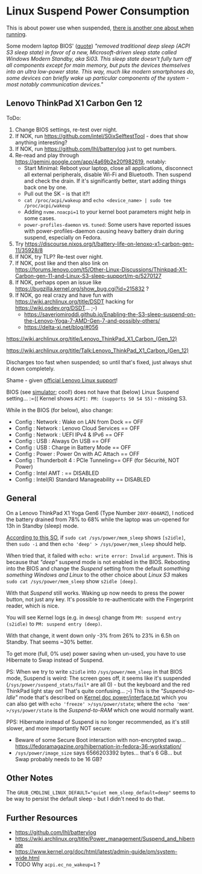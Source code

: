 # Linux Suspend Power Consumption

This is about power use when suspended, [there is another one about when running](power.md).

Some modern laptop BIOS' ([quote](https://delta-xi.net/blog/#056)) _"removed traditional deep sleep (ACPI S3 sleep state) in favor of a new, Microsoft-driven sleep state called Windows Modern Standby, aka Si03. This sleep state doesn't fully turn off all components except for main memory, but puts the devices themselves into an ultra low-power state. This way, much like modern smartphones do, some devices can briefly wake up particular components of the system - most notably communication devices."_

## Lenovo ThinkPad X1 Carbon Gen 12

ToDo:
1. Change BIOS settings, re-test over night.
1. If NOK, run https://github.com/intel/S0ixSelftestTool - does that show anything interesting?
1. If NOK, run https://github.com/lhl/batterylog just to get numbers.
1. Re-read and play through https://gemini.google.com/app/4a69b2e20f982619, notably:
   - Start Minimal: Reboot your laptop, close all applications, disconnect all external peripherals, disable Wi-Fi and Bluetooth. Then suspend and check the drain. If it's significantly better, start adding things back one by one.
   - Pull out the SK - is that it?!
   - `cat /proc/acpi/wakeup` and `echo <device_name> | sudo tee /proc/acpi/wakeup`
   - Adding `nvme.noacpi=1` to your kernel boot parameters might help in some cases.
   - `power-profiles-daemon` vs. `tuned`: Some users have reported issues with power-profiles-daemon causing heavy battery drain during suspend, especially on Fedora.
1. Try https://discourse.nixos.org/t/battery-life-on-lenoxo-x1-carbon-gen-11/35928/8
1. If NOK, try TLP? Re-test over night.
1. If NOK, post like and then also link on https://forums.lenovo.com/t5/Other-Linux-Discussions/Thinkpad-X1-Carbon-gen-11-and-Linux-S3-sleep-support/m-p/5270127
1. If NOK, perhaps open an issue like https://bugzilla.kernel.org/show_bug.cgi?id=215832 ?
1. If NOK, go real crazy and have fun with https://wiki.archlinux.org/title/DSDT hacking for https://wiki.osdev.org/DSDT... ;-)
   * https://saveriomiroddi.github.io/Enabling-the-S3-sleep-suspend-on-the-Lenovo-Yoga-7-AMD-Gen-7-and-possibly-others/
   * https://delta-xi.net/blog/#056 

https://wiki.archlinux.org/title/Lenovo_ThinkPad_X1_Carbon_(Gen_12)

https://wiki.archlinux.org/title/Talk:Lenovo_ThinkPad_X1_Carbon_(Gen_12)

Discharges too fast when suspended; so until that's fixed, just always shut it down completely.

Shame - given [official Lenovo Linux support](https://download.lenovo.com/pccbbs/mobiles_pdf/x1_carbon_gen12_linux_ug_en.pdf)!

BIOS (see [simulator](https://download.lenovo.com/bsco/index.html#/graphicalsimulator/ThinkPad%20X1%20Carbon%2012th%20Gen%20(21KC,21KD)); cool!)
does not have that (below) Linux Suspend setting... :=(( Kernel shows `ACPI: PM: (supports S0 S4 S5)` - missing S3.

While in the BIOS (for below), also change:

* Config : Network : Wake on LAN from Dock == OFF
* Config : Network : Lenovo Cloud Services == OFF
* Config : Network : UEFI IPv4 & IPv6 == OFF
* Config : USB : Always On USB == OFF
* Config : USB : Charge in Battery Mode == OFF
* Config : Power : Power On with AC Attach == OFF
* Config : Thunderbolt 4 : PCIe Tunneling== OFF (for Sécurité, NOT Power)
* Config : Intel AMT : == DISABLED
* Config : Intel(R) Standard Manageability == DISABLED

## General

On a Lenovo ThinkPad X1 Yoga Gen6 (Type Number `20XY-004AMZ`), I noticed the
battery drained from 78% to 68% while the laptop was un-opened for 13h in Standby (sleep) mode.

[According to this SO](https://askubuntu.com/a/1398067), if `sudo cat /sys/power/mem_sleep` shows
`[s2idle]`, then `sudo -i` and then `echo 'deep' > /sys/power/mem_sleep` should help.

When tried that, it failed with `echo: write error: Invalid argument`. This is because that _"deep"_
suspend mode is not enabled in the BIOS. Rebooting into the BIOS and change the _Suspend_ setting
from the default _something something Windows and Linux_ to the other choice about _Linux S3_
makes `sudo cat /sys/power/mem_sleep` show `s2idle [deep]`.

With that _Suspend_ still works. Waking up now needs to press the power button, not just any key.
It's possible to re-authenticate with the Fingerprint reader, which is nice.

You will see Kernel logs (e.g. in `dmesg`) change from `PM: suspend entry (s2idle)` to `PM: suspend entry (deep)`.

With that change, it went down only -3% from 26% to 23% in 6.5h on Standby. That seems ~30% better.

To get more (full, 0% use) power saving when un-used, you have to use Hibernate to Swap instead of Suspend.

PS: When we try to write `s2idle` into `/sys/power/mem_sleep` in that BIOS mode, Suspend is weird:
The screen goes off, it seems like it's suspended (`/sys/power/suspend_stats/fail*` are all 0) - but
the keyboard and the red ThinkPad light stay on! That's quite confusing... ;-) This is the
_"Suspend-to-Idle"_ mode that's described on [Kernel doc power/interface.txt](https://www.kernel.org/doc/Documentation/power/interface.txt)
which you can also get with `echo 'freeze' >/sys/power/state`; where the `echo 'mem' >/sys/power/state`
is the _Suspend-to-RAM_ which one would normally want.

PPS: Hibernate instead of Suspend is no longer recommended, as it's still slower, and more importantly NOT secure:

* Beware of some Secure Boot interaction with non-encrypted swap... https://fedoramagazine.org/hibernation-in-fedora-36-workstation/
* `/sys/power/image_size` says 6566203392 bytes... that's 6 GB... but Swap probably needs to be 16 GB?

## Other Notes

The `GRUB_CMDLINE_LINUX_DEFAULT="quiet mem_sleep_default=deep"` seems to be way to persist the default sleep - but I didn't need to do that.

## Further Resources

* https://github.com/lhl/batterylog
* https://wiki.archlinux.org/title/Power_management/Suspend_and_hibernate
* https://www.kernel.org/doc/html/latest/admin-guide/pm/system-wide.html
* TODO Why `acpi.ec_no_wakeup=1` ?
